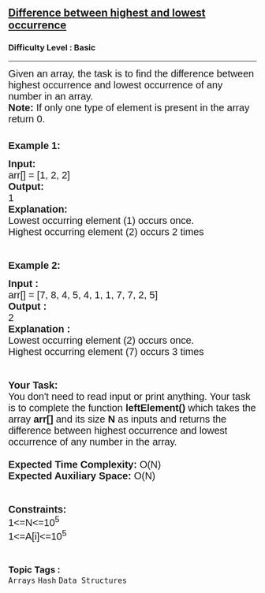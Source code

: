 <h2><a href="https://www.geeksforgeeks.org/problems/difference-between-highest-and-lowest-occurrence4613/1?page=7&difficulty=Basic&status=unsolved&sortBy=submissions">Difference between highest and lowest occurrence</a></h2><h3>Difficulty Level : Basic</h3><hr><div class="problems_problem_content__Xm_eO"><p><span style="font-family:arial,helvetica,sans-serif"><span style="font-size:20px">Given an array, the task is to find the difference between highest occurrence and lowest occurrence of any number in an array.<br>
<strong>Note: </strong>If only one type of element is present in the array return 0.</span></span><br>
&nbsp;</p>

<p><span style="font-family:arial,helvetica,sans-serif"><span style="font-size:20px"><strong>Example 1:</strong></span></span></p>

<pre><span style="font-family:arial,helvetica,sans-serif"><span style="font-size:20px"><strong>Input:</strong>
arr[] = [1, 2, 2]
<strong>Output:</strong>
1
<strong>Explanation:</strong>
Lowest occurring element (1) occurs once.
Highest occurring element (2) occurs 2 times</span></span></pre>

<p>&nbsp;</p>

<p><span style="font-family:arial,helvetica,sans-serif"><span style="font-size:20px"><strong>Example 2:</strong></span></span></p>

<pre><span style="font-family:arial,helvetica,sans-serif"><span style="font-size:20px"><strong>Input : </strong>
arr[] = [7, 8, 4, 5, 4, 1, 1, 7, 7, 2, 5]
<strong>Output : </strong>
2
<strong>Explanation :</strong>
Lowest occurring element (2) occurs once.
Highest occurring element (7) occurs 3 times</span></span>
</pre>

<p>&nbsp;</p>

<p><span style="font-family:arial,helvetica,sans-serif"><span style="font-size:20px"><strong>Your Task:&nbsp;&nbsp;</strong><br>
You don't need to read input or print anything. Your task is to complete the function&nbsp;<strong>leftElement()</strong>&nbsp;which takes the array <strong>arr[]</strong> and its size <strong>N</strong><strong> </strong>as inputs and returns the difference between highest occurrence and lowest occurrence of any number in the array.<br>
<br>
<strong>Expected Time Complexity:</strong> O(N)<br>
<strong>Expected Auxiliary Space:</strong> O(N)</span></span></p>

<p>&nbsp;</p>

<p><span style="font-family:arial,helvetica,sans-serif"><span style="font-size:20px"><strong>Constraints:</strong><br>
1&lt;=N&lt;=10<sup>5</sup><br>
1&lt;=A[i]&lt;=10<sup>5</sup></span></span></p>
</div><br><p><span style=font-size:18px><strong>Topic Tags : </strong><br><code>Arrays</code>&nbsp;<code>Hash</code>&nbsp;<code>Data Structures</code>&nbsp;